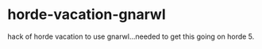 horde-vacation-gnarwl
=====================

hack of horde vacation to use gnarwl...needed to get this going on horde 5.